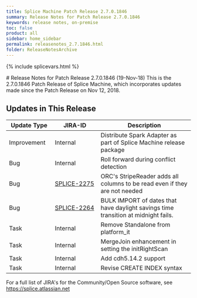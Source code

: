 ```yaml
---
title: Splice Machine Patch Release 2.7.0.1846
summary: Release Notes for Patch Release 2.7.0.1846
keywords: release notes, on-premise
toc: false
product: all
sidebar: home_sidebar
permalink: releasenotes_2.7.1846.html
folder: ReleaseNotesArchive
---
```

{% include splicevars.html %}
<section>
<div class="TopicContent" data-swiftype-index="true" markdown="1">
# Release Notes for Patch Release 2.7.0.1846 (19-Nov-18)
This is the 2.7.0.1846 Patch Release of Splice Machine, which incorporates updates made since the Patch Release on Nov 12, 2018.

## Updates in This Release
<table>
    <col width="125px" />
    <col width="125px" />
    <col />
    <thead>
        <tr>
            <th>Update Type</th>
            <th>JIRA-ID</th>
            <th>Description</th>
        </tr>
    </thead>
    <tbody>
        <tr>
            <td>Improvement</td>
            <td>Internal</td>
            <td>Distribute Spark Adapter as part of Splice Machine release package</td>
        </tr>
        <tr>
            <td>Bug</td>
            <td>Internal</td>
            <td>Roll forward during conflict detection</td>
        </tr>
        <tr>
            <td>Bug</td>
            <td><a href="https://splice.atlassian.net/browse/SPLICE-2275" target="_blank">SPLICE-2275</a></td>
            <td>ORC's StripeReader adds all columns to be read even if they are not needed</td>
        </tr>
        <tr>
            <td>Bug</td>
            <td><a href="https://splice.atlassian.net/browse/SPLICE-2264" target="_blank">SPLICE-2264</a></td>
            <td>BULK IMPORT of dates that have daylight savings time transition at midnight fails.</td>
        </tr>
        <tr>
            <td>Task</td>
            <td>Internal</td>
            <td>Remove Standalone from platform_it</td>
        </tr>
        <tr>
            <td>Task</td>
            <td>Internal</td>
            <td>MergeJoin enhancement in setting the initRightScan</td>
        </tr>
        <tr>
            <td>Task</td>
            <td>Internal</td>
            <td>Add cdh5.14.2 support</td>
        </tr>
        <tr>
            <td>Task</td>
            <td>Internal</td>
            <td>Revise CREATE INDEX syntax</td>
        </tr>
    </tbody>
</table>

For a full list of JIRA's for the Community/Open Source software, see <https://splice.atlassian.net>

</div>
</section>
